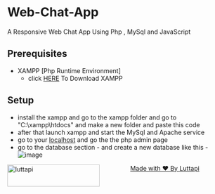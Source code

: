 # Web-Chat-App
A Responsive Web Chat App Using Php , MySql and JavaScript

## Prerequisites 
- XAMPP [Php Runtime Environment]
     - click [HERE](https://www.apachefriends.org/index.html) To Download XAMPP

## Setup
- install the xampp and go to the xampp folder and go to "C:\xampp\htdocs\" and make a new folder and paste this code
- after that launch xampp and start the MySql and Apache service 
- go to your [localhost](https://localhost) and go the the php admin page
- go to the database section
          - and create a new database like this
          - ![image](https://user-images.githubusercontent.com/81908197/150941153-f89acb66-d810-4f82-be49-57aaab2809c6.png)

<a href="https://ko-fi.com/luttapi"> <img align="left" src="https://cdn.ko-fi.com/cdn/kofi3.png?v=3" height="50" width="210" alt="luttapi" /></p>



<p align="center">Made with ❤️ By <a href="//github.com/LUTTAPI123">Luttapi</a></p>


